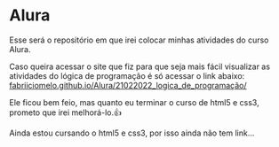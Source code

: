 # Alura
Esse será o repositório em que irei colocar minhas atividades do curso Alura.

Caso queira acessar o site que fiz para que seja mais fácil visualizar as atividades do lógica de programação é só acessar o link abaixo:
[fabriiciomelo.github.io/Alura/21022022_logica_de_programação/](https://fabriiciomelo.github.io/Alura/21022022_logica_de_programação/)

Ele ficou bem feio, mas quanto eu terminar o curso de html5 e css3, prometo que irei melhorá-lo.👍

Ainda estou cursando o html5 e css3, por isso ainda não tem link...
